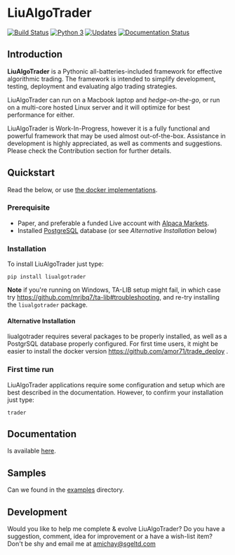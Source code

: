 # LiuAlgoTrader
[![Build Status](https://travis-ci.org/amor71/LiuAlgoTrader.svg?branch=master)](https://travis-ci.org/amor71/LiuAlgoTrader)
[![Python 3](https://pyup.io/repos/github/amor71/LiuAlgoTrader/python-3-shield.svg)](https://pyup.io/repos/github/amor71/LiuAlgoTrader/)
[![Updates](https://pyup.io/repos/github/amor71/LiuAlgoTrader/shield.svg)](https://pyup.io/repos/github/amor71/LiuAlgoTrader/)
[![Documentation Status](https://readthedocs.org/projects/liualgotrader/badge/?version=latest)](https://liualgotrader.readthedocs.io/en/latest/?badge=latest)

## Introduction

**LiuAlgoTrader** is a Pythonic all-batteries-included framework
for effective algorithmic trading. The framework is
intended to simplify development, testing,
deployment and evaluating algo trading strategies.

LiuAlgoTrader can run on a Macbook laptop and 
*hedge-on-the-go*, or run on a multi-core hosted Linux server 
and it will optimize for best performance for either. 

LiuAlgoTrader is Work-In-Progress, however it is a fully
functional and powerful framework that may be used almost out-of-the-box.
Assistance in development is highly appreciated,
as well as comments and suggestions. Please check the
Contribution section for further details.

## Quickstart

Read the below, or use [the docker implementations](https://github.com/amor71/trade_deploy). 

### Prerequisite

- Paper, and preferable a funded Live account with [Alpaca Markets](https://alpaca.markets/docs/about-us/).
- Installed [PostgreSQL](https://www.postgresql.org/) database (or see *Alternative Installation* below)

### Installation

To install LiuAlgoTrader just type:

`pip install liualgotrader`

**Note** if you're running on Windows, TA-LIB setup might fail, in which case try https://github.com/mrjbq7/ta-lib#troubleshooting, and re-try installing the `liualgotrader` package.
 
#### Alternative Installation 

liualgotrader requires several packages to be properly installed, as well as a PostgrSQL database properly configured. For first time users, it might be easier to install the docker version https://github.com/amor71/trade_deploy .

### First time run

LiuAlgoTrader applications require some 
configuration and setup which are best described 
in the documentation. However, to confirm your 
installation just type:

`trader`

## Documentation

Is available [here](https://liualgotrader.readthedocs.io/en/latest/).

## Samples

Can we found in the [examples](examples) directory. 

## Development

Would you like to help me complete & evolve LiuAlgoTrader? 
Do you have a suggestion, comment, idea for improvement or 
a have a wish-list item? Don't be shy and email me at 
amichay@sgeltd.com


